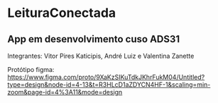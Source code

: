 # LeituraConectada
## App em desenvolvimento cuso ADS31
Integrantes: Vitor Pires Katicipis, André Luiz e Valentina Zanette

Protótipo figma: https://www.figma.com/proto/9XaKzSIKuTdkJKhrFukM04/Untitled?type=design&node-id=4-13&t=R3HLcD1aZDYCN4HF-1&scaling=min-zoom&page-id=4%3A11&mode=design

